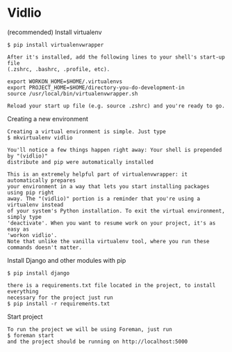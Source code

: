 Vidlio
======
(recommended) 
Install virtualenv

	$ pip install virtualenvwrapper

	After it's installed, add the following lines to your shell's start-up file 
	(.zshrc, .bashrc, .profile, etc).

	export WORKON_HOME=$HOME/.virtualenvs
	export PROJECT_HOME=$HOME/directory-you-do-development-in
	source /usr/local/bin/virtualenvwrapper.sh

	Reload your start up file (e.g. source .zshrc) and you're ready to go.

Creating a new environment

	Creating a virtual environment is simple. Just type
	$ mkvirtualenv vidlio

	You'll notice a few things happen right away: Your shell is prepended by "(vidlio)" 
	distribute and pip were automatically installed

	This is an extremely helpful part of virtualenvwrapper: it automatically prepares 
	your environment in a way that lets you start installing packages using pip right 
	away. The "(vidlio)" portion is a reminder that you're using a virtualenv instead 
	of your system's Python installation. To exit the virtual environment, simply type 
	'deactivate'. When you want to resume work on your project, it's as easy as 
	'workon vidlio'. 
	Note that unlike the vanilla virtualenv tool, where you run these commands doesn't matter.



Install Django and other modules with pip

	$ pip install django

	there is a requirements.txt file located in the project, to install everything 
	necessary for the project just run
	$ pip install -r requirements.txt

Start project

	To run the project we will be using Foreman, just run
	$ foreman start
	and the project should be running on http://localhost:5000
